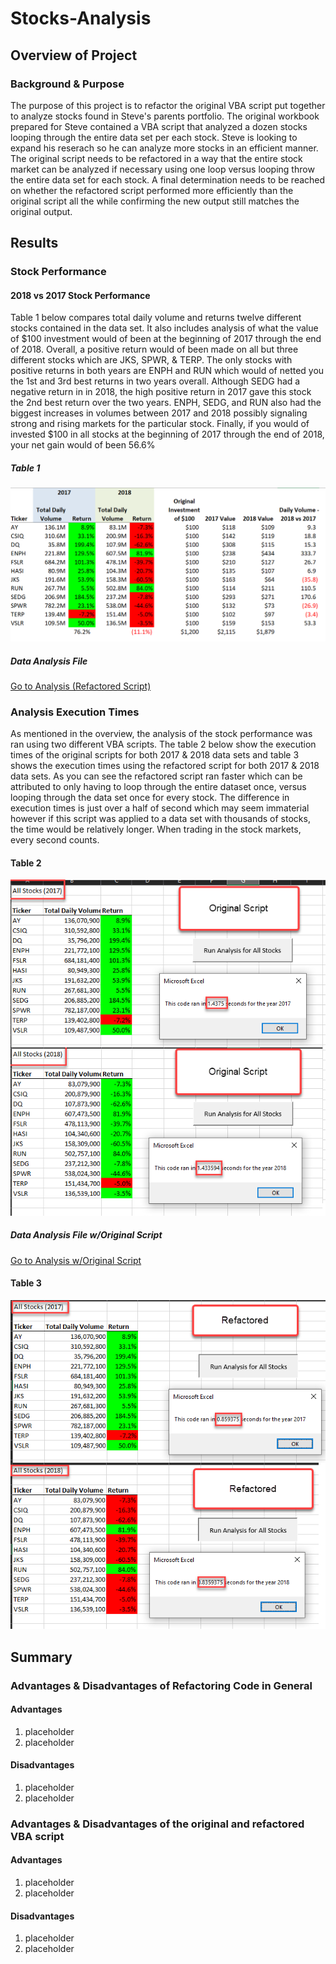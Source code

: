 # Stocks-Analysis

## Overview of Project

### Background & Purpose
The purpose of this project is to refactor the original VBA script put together to analyze stocks found in Steve's parents portfolio. The original workbook prepared for Steve contained a VBA script that analyzed a dozen stocks looping through the entire data set per each stock.  Steve is looking to expand his reserach so he can analyze more stocks in an efficient manner.  The original script needs to be refactored in a way that the entire stock market can be analyzed if necessary using one loop versus looping throw the entire data set for each stock.  A final determination needs to be reached on whether the refactored script performed more efficiently than the original script all the while confirming the new output still matches the original output.

## Results

### Stock Performance

#### 2018 vs 2017 Stock Performance
Table 1 below compares total daily volume and returns twelve different stocks contained in the data set.  It also includes analysis of what the value of $100 investment would of been at the beginning of 2017 through the end of 2018.   Overall, a positive return would of been made on all but three different stocks which are JKS, SPWR, & TERP.  The only stocks with positive returns in both years are ENPH and RUN which would of netted you the 1st and 3rd best returns in two years overall.  Although SEDG had a negative return in in 2018, the high positive return in 2017 gave this stock the 2nd best return over the two years.   ENPH, SEDG, and RUN also had the biggest increases in volumes between 2017 and 2018 possibly signaling strong and rising markets for the particular stock.  Finally, if you would of invested $100 in all stocks at the beginning of 2017 through the end of 2018, your net gain would of been 56.6%

##### Table 1
![](https://github.com/sbretag/stocks_analysis/blob/main/resources/VBA_Challenge_2018vs2017.png)


##### Data Analysis File
 [Go to Analysis (Refactored Script)](https://github.com/sbretag/stocks_analysis/blob/main/VBA_Challenge.xlsm)

### Analysis Execution Times
As mentioned in the overview, the analysis of the stock performance was ran using two different VBA scripts.  The table 2 below show the execution times of the original scripts for both 2017 & 2018 data sets and table 3 shows the execution times using the refactored script for both 2017 & 2018 data sets.  As you can see the refactored script ran faster which can be attributed to only having to loop through the entire dataset once, versus looping through the data set once for every stock.  The difference in execution times is just over a half of second which may seem immaterial however if this script was applied to a data set with thousands of stocks, the time would be relatively longer.  When trading in the stock markets, every second counts.

#### Table 2
![](https://github.com/sbretag/stocks_analysis/blob/main/resources/VBA_Challenge_OrigScript_2017and2018.png)

##### Data Analysis File w/Original Script
 [Go to Analysis w/Original Script](https://github.com/sbretag/stocks_analysis/blob/main/resources/green_stocks.xlsm)

#### Table 3
![](https://github.com/sbretag/stocks_analysis/blob/main/resources/VBA_Challenge_RefactoredScript_2017and2018.png)


## Summary

### Advantages & Disadvantages of Refactoring Code in General

#### Advantages
1. placeholder
2. placeholder

#### Disadvantages
1. placeholder
2. placeholder

### Advantages & Disadvantages of the original and refactored VBA script

#### Advantages
1. placeholder
2. placeholder

#### Disadvantages
1. placeholder
2. placeholder

